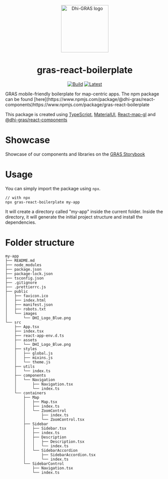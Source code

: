<p align="center">
  <a href="https://www.dhi-gras.com/" rel="noopener" target="_blank"><img width="150" src="./src/assets/images/DHI_GRAS_Logo_Pos_RGB.png" alt="Dhi-GRAS logo"></a></p>
</p>

<h1 align="center">gras-react-boilerplate</h1>
<div align="center">

[![Build](https://travis-ci.com/DHI-GRAS/react-components.svg?branch=master)](https://travis-ci.com/DHI-GRAS/react-components)
[![Latest](https://img.shields.io/npm/v/@dhi-gras/react-components/latest)](https://www.npmjs.com/package/@dhi-gras/react-components)

</div>
GRAS mobile-friendly boilerplate for map-centric apps. The npm package can be found [here](https://www.npmjs.com/package/@dhi-gras/react-components)https://www.npmjs.com/package/gras-react-boilerplate

This package is created using [TypeScript](https://www.typescriptlang.org/), [MaterialUI](https://material-ui.com/), [React-map-gl](https://visgl.github.io/react-map-gl/) and [@dhi-gras/react-components](https://storybookpro.z6.web.core.windows.net)

# Showcase

Showcase of our components and libraries on the [GRAS Storybook](https://storybookpro.z6.web.core.windows.net/)

# Usage

You can simply import the package using `npx`.

```
// with npx
npx gras-react-boilerplate my-app
```

It will create a directory called "my-app" inside the current folder.
Inside the directory, it will generate the initial project structure and install the dependencies.

# Folder structure

```
my-app
├── README.md
├── node_modules
├── package.json
├── package-lock.json
├── tsconfig.json
├── .gitignore
├── .prettierrc.js
├── public
│   ├── favicon.ico
│   ├── index.html
│   ├── manifest.json
│   ├── robots.txt
│   └── images
│       └── DHI_Logo_Blue.png
└── src
    ├── App.tsx
    ├── index.tsx
    ├── react-app-env.d.ts
    ├── assets
    │   └── DHI_Logo_Blue.png
    ├── styles
    │   ├── global.js
    │   ├── mixins.js
    │   └── theme.js
    ├── utils
    │   └── index.ts
    ├── components
    │   └── Navigation
    │       ├── Navigation.tsx
    │       └── index.ts
    └── containers
        ├── Map
        │   ├── Map.tsx
        │   ├── index.ts
        │   └── ZoomControl
        │       ├── index.ts
        │       └── ZoomControl.tsx
        ├── Sidebar
        │   ├── Sidebar.tsx
        │   ├── index.ts
        │   ├── Description
        │   │   ├── Description.tsx
        │   │   └── index.ts
        │   └── SidebarAccordion
        │       ├── SidebarAccordion.tsx
        │       └── index.ts
        └── SidebarControl
            ├── Navigation.tsx
            └── index.ts
```
